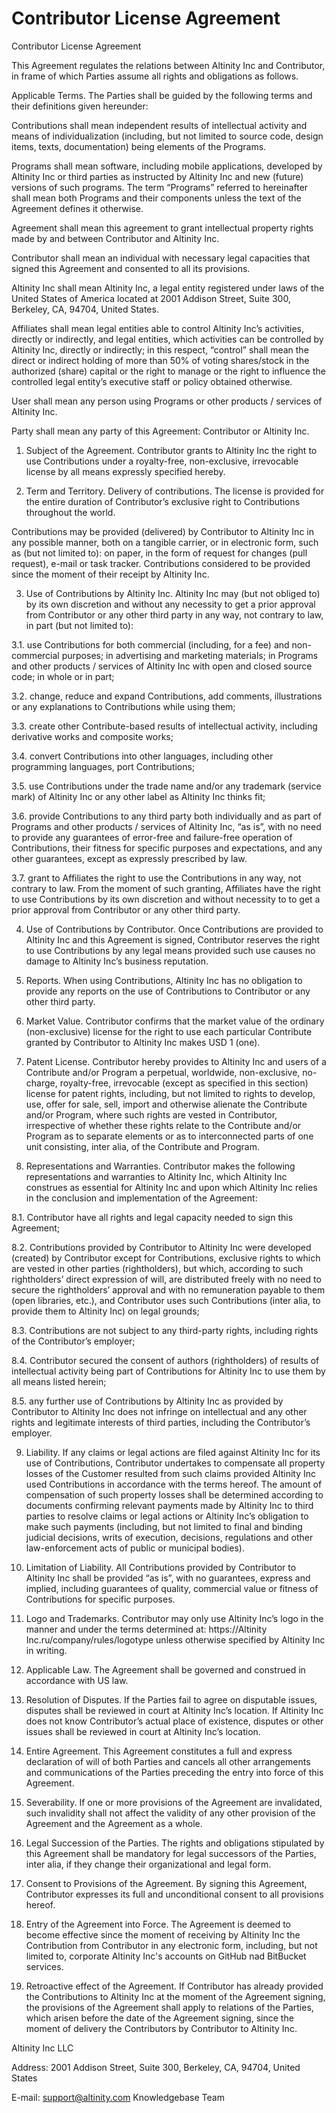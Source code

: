 # Contributor License Agreement

Contributor License Agreement

This Agreement regulates the relations between Altinity Inc and Contributor, in frame of which Parties assume all rights and obligations as follows.

Applicable Terms. The Parties shall be guided by the following terms and their definitions given hereunder:

Contributions shall mean independent results of intellectual activity and means of individualization (including, but not limited to source code, design items, texts, documentation) being elements of the Programs.

Programs shall mean software, including mobile applications, developed by Altinity Inc or third parties as instructed by Altinity Inc and new (future) versions of such programs. The term “Programs” referred to hereinafter shall mean both Programs and their components unless the text of the Agreement defines it otherwise.

Agreement shall mean this agreement to grant intellectual property rights made by and between Contributor and Altinity Inc.

Contributor shall mean an individual with necessary legal capacities that signed this Agreement and consented to all its provisions.

Altinity Inc shall mean Altinity Inc, a legal entity registered under laws of the United States of America located at 2001 Addison Street, Suite 300, Berkeley, CA, 94704, United States.

Affiliates shall mean legal entities able to control Altinity Inc’s activities, directly or indirectly, and legal entities, which activities can be controlled by Altinity Inc, directly or indirectly; in this respect, “control” shall mean the direct or indirect holding of more than 50% of voting shares/stock in the authorized (share) capital or the right to manage or the right to influence the controlled legal entity’s executive staff or policy obtained otherwise.

User shall mean any person using Programs or other products / services of Altinity Inc.

Party shall mean any party of this Agreement: Contributor or Altinity Inc.

1. Subject of the Agreement. Contributor grants to Altinity Inc the right to use Contributions under a royalty-free, non-exclusive, irrevocable license by all means expressly specified hereby.

2. Term and Territory. Delivery of contributions. The license is provided for the entire duration of Contributor’s exclusive right to Contributions throughout the world.

Contributions may be provided (delivered) by Contributor to Altinity Inc in any possible manner, both on a tangible carrier, or in electronic form, such as (but not limited to): on paper, in the form of request for changes (pull request), e-mail or task tracker. Contributions considered to be provided since the moment of their receipt by Altinity Inc.

3. Use of Contributions by Altinity Inc. Altinity Inc may (but not obliged to) by its own discretion and without any necessity to get a prior approval from Contributor or any other third party in any way, not contrary to law, in part (but not limited to):

3.1. use Contributions for both commercial (including, for a fee) and non-commercial purposes; in advertising and marketing materials; in Programs and other products / services of Altinity Inc with open and closed source code; in whole or in part;

3.2. change, reduce and expand Contributions, add comments, illustrations or any explanations to Contributions while using them;

3.3. create other Contribute-based results of intellectual activity, including derivative works and composite works;

3.4. convert Contributions into other languages, including other programming languages, port Contributions;

3.5. use Contributions under the trade name and/or any trademark (service mark) of Altinity Inc or any other label as Altinity Inc thinks fit;

3.6. provide Contributions to any third party both individually and as part of Programs and other products / services of Altinity Inc, “as is”, with no need to provide any guarantees of error-free and failure-free operation of Contributions, their fitness for specific purposes and expectations, and any other guarantees, except as expressly prescribed by law.

3.7. grant to Affiliates the right to use the Contributions in any way, not contrary to law. From the moment of such granting, Affiliates have the right to use Contributions by its own discretion and without necessity to to get a prior approval from Contributor or any other third party.

4. Use of Contributions by Contributor. Once Contributions are provided to Altinity Inc and this Agreement is signed, Contributor reserves the right to use Contributions by any legal means provided such use causes no damage to Altinity Inc’s business reputation.

5. Reports. When using Contributions, Altinity Inc has no obligation to provide any reports on the use of Contributions to Contributor or any other third party.

6. Market Value. Contributor confirms that the market value of the ordinary (non-exclusive) license for the right to use each particular Contribute granted by Contributor to Altinity Inc makes USD 1 (one).

7. Patent License. Contributor hereby provides to Altinity Inc and users of a Contribute and/or Program a perpetual, worldwide, non-exclusive, no-charge, royalty-free, irrevocable (except as specified in this section) license for patent rights, including, but not limited to rights to develop, use, offer for sale, sell, import and otherwise alienate the Contribute and/or Program, where such rights are vested in Contributor, irrespective of whether these rights relate to the Contribute and/or Program as to separate elements or as to interconnected parts of one unit consisting, inter alia, of the Contribute and Program.

8. Representations and Warranties. Contributor makes the following representations and warranties to Altinity Inc, which Altinity Inc construes as essential for Altinity Inc and upon which Altinity Inc relies in the conclusion and implementation of the Agreement:

8.1. Contributor have all rights and legal capacity needed to sign this Agreement;

8.2. Contributions provided by Contributor to Altinity Inc were developed (created) by Contributor except for Contributions, exclusive rights to which are vested in other parties (rightholders), but which, according to such rightholders’ direct expression of will, are distributed freely with no need to secure the rightholders’ approval and with no remuneration payable to them (open libraries, etc.), and Contributor uses such Contributions (inter alia, to provide them to Altinity Inc) on legal grounds;

8.3. Contributions are not subject to any third-party rights, including rights of the Contributor’s employer;

8.4. Contributor secured the consent of authors (rightholders) of results of intellectual activity being part of Contributions for Altinity Inc to use them by all means listed herein;

8.5. any further use of Contributions by Altinity Inc as provided by Contributor to Altinity Inc does not infringe on intellectual and any other rights and legitimate interests of third parties, including the Contributor’s employer.

9. Liability. If any claims or legal actions are filed against Altinity Inc for its use of Contributions, Contributor undertakes to compensate all property losses of the Customer resulted from such claims provided Altinity Inc used Contributions in accordance with the terms hereof. The amount of compensation of such property losses shall be determined according to documents confirming relevant payments made by Altinity Inc to third parties to resolve claims or legal actions or Altinity Inc’s obligation to make such payments (including, but not limited to final and binding judicial decisions, writs of execution, decisions, regulations and other law-enforcement acts of public or municipal bodies).

10. Limitation of Liability. All Contributions provided by Contributor to Altinity Inc shall be provided “as is”, with no guarantees, express and implied, including guarantees of quality, commercial value or fitness of Contributions for specific purposes.

11. Logo and Trademarks. Contributor may only use Altinity Inc’s logo in the manner and under the terms determined at: https://Altinity Inc.ru/company/rules/logotype unless otherwise specified by Altinity Inc in writing.

12. Applicable Law. The Agreement shall be governed and construed in accordance with US law.

13. Resolution of Disputes. If the Parties fail to agree on disputable issues, disputes shall be reviewed in court at Altinity Inc’s location. If Altinity Inc does not know Contributor’s actual place of existence, disputes or other issues shall be reviewed in court at Altinity Inc’s location.

14. Entire Agreement. This Agreement constitutes a full and express declaration of will of both Parties and cancels all other arrangements and communications of the Parties preceding the entry into force of this Agreement.

15. Severability. If one or more provisions of the Agreement are invalidated, such invalidity shall not affect the validity of any other provision of the Agreement and the Agreement as a whole.

16. Legal Succession of the Parties. The rights and obligations stipulated by this Agreement shall be mandatory for legal successors of the Parties, inter alia, if they change their organizational and legal form.

17. Consent to Provisions of the Agreement. By signing this Agreement, Contributor expresses its full and unconditional consent to all provisions hereof.

18. Entry of the Agreement into Force. The Agreement is deemed to become effective since the moment of receiving by Altinity Inc the Contribution from Contributor in any electronic form, including, but not limited to, corporate Altinity Inc's accounts on GitHub nad BitBucket services.

19. Retroactive effect of the Agreement. If Contributor has already provided the Contributions to Altinity Inc at the moment of the Agreement signing, the provisions of the Agreement shall apply to relations of the Parties, which arisen before the date of the Agreement signing, since the moment of delivery the Contributors by Contributor to Altinity Inc.

Altinity Inc LLC

Address: 2001 Addison Street, Suite 300, Berkeley, CA, 94704, United States

E-mail: support@altinity.com Knowledgebase Team
